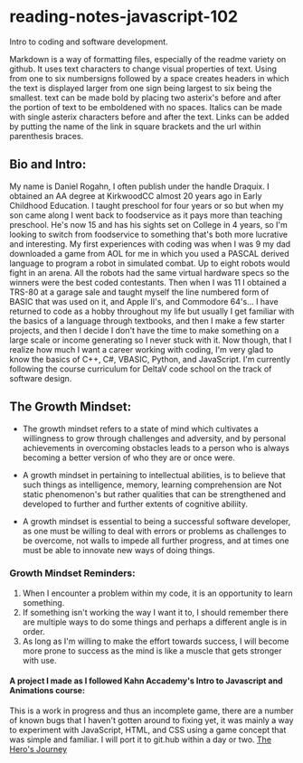 # reading-notes-javascript-102
Intro to coding and software development.

Markdown is a way of formatting files, especially of the readme variety on github.  It uses text characters to change visual properties of text.
Using from one to six numbersigns followed by a space creates headers in which the text is displayed larger from one sign being largest to six being the smallest.
text can be made bold by placing two asterix's before and after the portion of text to be emboldened with no spaces. Italics can be made with single asterix characters before and after the text.
Links can be added by putting the name of the link in square brackets and the url within parenthesis braces.




## Bio and Intro:
My name is Daniel Rogahn, I often publish under the handle Draquix. I obtained an AA degree at KirkwoodCC almost 20 years ago in Early Childhood Education. I taught preschool for four years or so but when my son came along I went back to foodservice as it pays more than teaching preschool. He's now 15 and has his sights set on College in 4 years, so I'm looking to switch from foodservice to something that's both more lucrative and interesting.
My first experiences with coding was when I was 9 my dad downloaded a game from AOL for me in which you used a PASCAL derived language to program a robot in simulated combat. Up to eight robots would fight in an arena. All the robots had the same virtual hardware specs so the winners were the best coded contestants. Then when I was 11 I obtained a TRS-80 at a garage sale and taught myself the line numbered form of BASIC that was used on it, and Apple II's, and Commodore 64's... I have returned to code as a hobby throughout my life but usually I get familiar with the basics of a language through textbooks, and then I make a few starter projects, and then I decide I don't have the time to make something on a large scale or income generating so I never stuck with it. Now though, that I realize how much I want a career working with coding, I'm very glad to know the basics of C++, C#, VBASIC, Python, and JavaScript.
I'm currently following the course curriculum for DeltaV code school on the track of software design.


## The Growth Mindset:

- The growth mindset refers to a state of mind which cultivates a willingness to grow through challenges and adversity, and by personal achievements in overcoming obstacles leads to a person who is always becoming a better version of who they are or once were.

- A growth mindset in pertaining to intellectual abilities, is to believe that such things as intelligence, memory, learning comprehension are Not static phenomenon's but rather qualities that can be strengthened and developed to further and further extents of cognitive abiliity.

- A growth mindset is essential to being a successful software developer, as one must be willing to deal with errors or problems as challenges to be overcome, not walls to impede all further progress, and at times one must be able to innovate new ways of doing things.

### Growth Mindset Reminders:
  1. When I encounter a problem within my code, it is an opportunity to learn something.
  2. If something isn't working the way I want it to, I should remember there are multiple ways to do some things and perhaps a different angle is in order.
  3. As long as I'm willing to make the effort towards success, I will become more prone to success as the mind is like a muscle that gets stronger with use.
  
  #### A project I made as I followed Kahn Accademy's Intro to Javascript and Animations course:
  This is a work in progress and thus an incomplete game, there are a number of known bugs that I haven't gotten around to fixing yet, it was mainly a way to experiment with 
  JavaScript, HTML, and CSS using a game concept that was simple and familiar. I will port it to git.hub within a day or two. [The Hero's Journey](https://DarkturquoiseDarkmagentaGzip.danielrogahn.repl.co)
